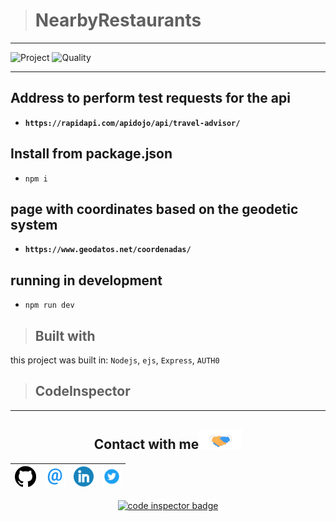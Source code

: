 > # NearbyRestaurants
---

![Project](https://www.code-inspector.com/project/29141/status/svg) ![Quality](https://www.code-inspector.com/project/29141/score/svg)

---
## Address to perform test requests for the api
*   **`https://rapidapi.com/apidojo/api/travel-advisor/`**

## Install from package.json
* `npm i`

## page with coordinates based on the geodetic system
*   **`https://www.geodatos.net/coordenadas/`**

## running in development
* `npm run dev`

> ## Built with
this project was built in: `Nodejs`, `ejs`, `Express`, `AUTH0`

> ## CodeInspector





---

<div align="center">

<h2>
    Contact with me<img src="https://github.com/ricardo1470/ricardo1470/blob/master/img/Handshake.gif" height="32px">
</h2>

| [<img src="https://github.com/ricardo1470/ricardo1470/blob/master/img/GitHub.png" alt="Github logo" width="34">](https://github.com/ricardo1470/README/blob/master/README.md) | [<img src="https://github.com/ricardo1470/ricardo1470/blob/master/img/email.png" alt="email logo" height="32">](mailto:ricardo.alfonso.camayo@gmail.com) | [<img src="https://github.com/ricardo1470/ricardo1470/blob/master/img/linkedin-icon.png" alt="Linkedin Logo" width="32">](https://www.linkedin.com/in/ricardo-alfonso-camayo/) | [<img src="https://github.com/ricardo1470/ricardo1470/blob/master/img/twitter.png" alt="Twitter Logo" width="30">](https://twitter.com/RICARDO1470) |
|:---:|:---:|:---:|:---:|

<a href="https://frontend.code-inspector.com/public/user/github/ricardo1470">
   <img src="https://code-inspector.com/public/badge/user/github/ricardo1470?style=light" alt="code inspector badge" />
</a>

</div>